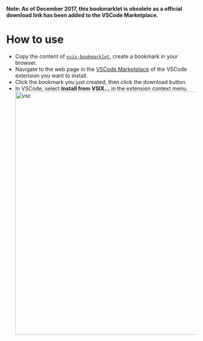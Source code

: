 **Note: As of December 2017, this bookmarklet is obsolete as a official download link has been added to the VSCode Marketplace.**

# How to use

- Copy the content of [`vsix-bookmarklet`](https://raw.githubusercontent.com/geek1011/vscode-extension-download/master/vsix-bookmarklet.js), create a bookmark in your browser.
- Navigate to the web page in the [VSCode Marketplace](https://marketplace.visualstudio.com/VSCode) of the VSCode extension you want to install.
- Click the bookmark you just created, then click the download button.  
- In VSCode, select **Install from VSIX...** in the extension context menu.  
  <img width="643" alt="vsc" src="https://cloud.githubusercontent.com/assets/519733/19998077/9bbeb7b8-a2a5-11e6-8dc3-9b08ca740089.png">
